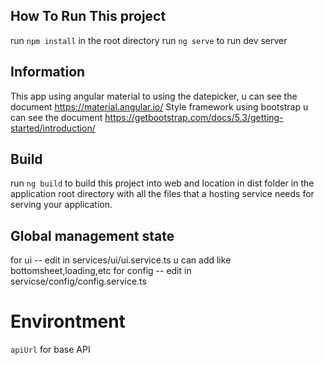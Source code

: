 

## How To Run This project
run `npm install` in the root directory
run `ng serve` to run dev server

## Information
This app using angular material to using the datepicker, u can see the document https://material.angular.io/
Style framework using bootstrap u can see the document https://getbootstrap.com/docs/5.3/getting-started/introduction/

## Build
run `ng build` to build this project into web and location in dist folder in the application root directory with all the files that a hosting service needs for serving your application.

## Global management state 
for ui
-- edit in services/ui/ui.service.ts u can add like bottomsheet,loading,etc
for config
-- edit in servicse/config/config.service.ts

# Environtment 
`apiUrl` for base API

